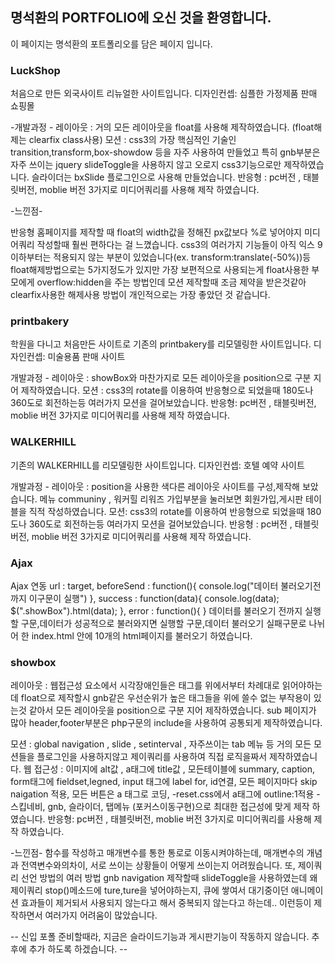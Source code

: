 ## 명석환의 PORTFOLIO에 오신 것을 환영합니다.

 이 페이지는 명석환의 포트폴리오를 담은 페이지 입니다.
 

### LuckShop

처음으로 만든 외국사이트 리뉴얼한 사이트입니다.
디자인컨셉: 심플한 가정제품 판매 쇼핑몰

-개발과정 -
레이아웃 : 거의 모든 레이아웃을 float를 사용해 제작하였습니다. (float해제는 clearfix class사용)
모션 : css3의 가장 핵심적인 기술인 transition,transform,box-showdow 등을 자주 사용하여 만들었고 특히 gnb부분은
자주 쓰이는 jquery slideToggle을 사용하지 않고 오로지 css3기능으로만 제작하였습니다.
슬라이더는 bxSlide 플로그인으로 사용해 만들었습니다.
반응형 : pc버전 , 태블릿버전, moblie 버전 3가지로 미디어쿼리를 사용해 제작 하였습니다.

-느낀점-

반응형 홈페이지를 제작할 때 float의 width값을 정해진 px값보다 %로 넣어야지 미디어쿼리 작성할때 훨씬 편하다는 걸 느꼈습니다. css3의 여러가지 기능들이 아직 익스 9이하부터는 적용되지 않는 부분이 있었습니다(ex. transform:translate(-50%))등 float해제방법으로는 5가지정도가 있지만 가장 보편적으로 사용되는게 float사용한 부모에게 overflow:hidden을 주는 방법인데
모션 제작할때 조금 제약을 받은것같아 clearfix사용한 해제사용 방법이 개인적으로는 가장 좋았던 것 같습니다.

###  printbakery
학원을 다니고 처음만든 사이트로 기존의 printbakery를 리모델링한 사이트입니다.
디자인컨셉: 미술용품 판매 사이트

개발과정 -
레이아웃 : showBox와 마찬가지로 모든 레이아웃을 position으로 구분 지어 제작하였습니다.
모션 : css3의 rotate를 이용하여 반응형으로 되었을때 180도나 360도로 회전하는등 여러가지 모션을 걸어보았습니다.
반응형: pc버전 , 태블릿버전, moblie 버전 3가지로 미디어쿼리를 사용해 제작 하였습니다.

###  WALKERHILL
기존의 WALKERHILL를 리모델링한 사이트입니다.
디자인컨셉: 호텔 예약 사이트

개발과정 -
레이아웃 : position을 사용한 색다른 레이아웃 사이트를 구성,제작해 보았습니다.
메뉴 communiny , 워커힐 리워즈 가입부분을 눌러보면 회원가입,게시판 테이블을 직적 작성하였습니다.
모션: css3의 rotate를 이용하여 반응형으로 되었을때 180도나 360도로 회전하는등 여러가지 모션을 걸어보았습니다.
반응형 : pc버전 , 태블릿버전, moblie 버전 3가지로 미디어쿼리를 사용해 제작 하였습니다.


###  Ajax
Ajax 연동
url : target, beforeSend : function(){ console.log("데이터 불러오기전까지 이구문이 실행") },
success : function(data){ console.log(data); $(".showBox").html(data); },
error : function(){ }
데이터를 불러오기 전까지 실행할 구문,데이터가 성공적으로 불러와지면 실행할 구문,데이터 불러오기 실패구문로 나뉘어
한 index.html 안에 10개의 html페이지를 불러오기 하였습니다.


### showbox

레이아웃 : 웹접근성 요소에서 시각장애인들은 태그를 위에서부터 차례대로 읽어야하는데 float으로 제작할시 gnb같은 우선순위가 높은 태그들을 위에 쓸수 
없는 부작용이 있는것 같아서 모든 레이아웃을 position으로 구분 지어 제작하였습니다.
sub 페이지가 많아 header,footer부분은 php구문의 include을 사용하여 공통되게 제작하였습니다.

모션 : global navigation , slide , setinterval , 자주쓰이는 tab 메뉴 등 거의 모든 모션들을 플로그인을
사용하지않고 제이쿼리를 사용하여 직접 로직을짜서 제작하였습니다. 웹 접근성 : 이미지에 alt값 , a태그에 title값 , 모든테이블에 summary, caption, form태그에 fieldset,legned, input 태그에 label for, id연결, 모든 페이지마다 skip naigation 적용, 모든 버튼은 a 태그로 코딩, -reset.css에서 a태그에 outline:1적용 -스킵네비, gnb, 슬라이더, 탭메뉴 (포커스이동구현)으로 최대한 접근성에 맞게 제작 하였습니다. 반응형: pc버전 , 태블릿버전, moblie 버전 3가지로 미디어쿼리를 사용해 제작 하였습니다.

-느낀점-
함수를 작성하고 매개변수를 통한 통로로 이동시켜야하는데, 매개변수의 개념과 전역변수와의차이, 서로 쓰이는 상황들이 어떻게 쓰이는지 어려웠습니다. 또, 제이쿼리 선언 방법의 여러 방법 gnb navigation 제작할때 slideToggle을 사용하였는데 왜 제이쿼리 stop()메소드에 ture,ture을 넣어야하는지,
큐에 쌓여서 대기중이던 애니메이션 효과들이 제거되서 사용되지 않는다고 해서 중복되지 않는다고 하는데..
이런등이 제작하면서 여러가지 어려움이 많았습니다.

-- 신입 포폴 준비할때라, 지금은 슬라이드기능과 게시판기능이 작동하지 않습니다. 추후에 추가 하도록 하겠습니다. --


